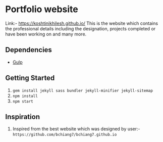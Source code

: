 # Portfolio website

Link:- https://koshtinikhilesh.github.io/
This is the website which contains the professional details including the designation, projects completed or have been working on and many more.



## Dependencies

- [Gulp](https://gulpjs.com/)

## Getting Started

1.  `gem install jekyll sass bundler jekyll-minifier jekyll-sitemap`
2.  `npm install`
3.  `npm start`

## Inspiration

1.  Inspired from the best website which was designed by user:- `https://github.com/bchiang7/bchiang7.github.io`
